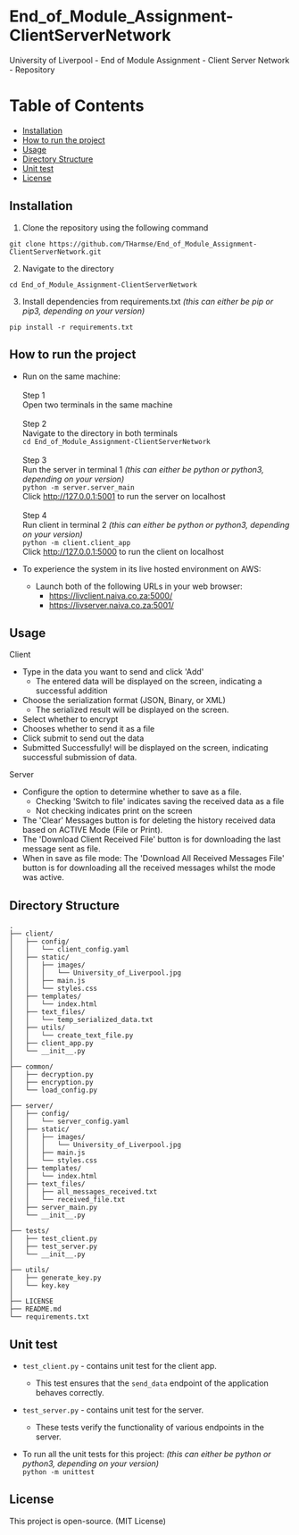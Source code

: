 # End_of_Module_Assignment-ClientServerNetwork
University of Liverpool - End of Module Assignment - Client Server Network - Repository

# Table of Contents
- [Installation](#installation)
- [How to run the project](#how-to-run-the-project)
- [Usage](#usage)
- [Directory Structure](#directory-structure)
- [Unit test](#unit-test)
- [License](#license)


## Installation

1. Clone the repository using the following command  
```
git clone https://github.com/THarmse/End_of_Module_Assignment-ClientServerNetwork.git
```     
2. Navigate to the directory
```
cd End_of_Module_Assignment-ClientServerNetwork  
```  
3. Install dependencies from requirements.txt _(this can either be pip or pip3, depending on your version)_
```
pip install -r requirements.txt
```   
## How to run the project  
* Run on the same machine:  
  <br>
  Step 1  
  Open two terminals in the same machine  
  <br>
  Step 2  
  Navigate to the directory in both terminals  
  `cd End_of_Module_Assignment-ClientServerNetwork `  
  <br>
  Step 3  
  Run the server in terminal 1   _(this can either be python or python3, depending on your version)_  
  `python -m server.server_main`  
  Click http://127.0.0.1:5001 to run the server on localhost  
  <br>
  Step 4  
  Run client in terminal 2   _(this can either be python or python3, depending on your version)_  
  `python -m client.client_app`  
  Click http://127.0.0.1:5000 to run the client on localhost


* To experience the system in its live hosted environment on AWS:
  * Launch both of the following URLs in your web browser:
    * https://livclient.naiva.co.za:5000/  
    * https://livserver.naiva.co.za:5001/

## Usage

Client
* Type in the data you want to send and click 'Add'
    - The entered data will be displayed on the screen, indicating a successful addition
* Choose the serialization format (JSON, Binary, or XML)
    - The serialized result will be displayed on the screen.
* Select whether to encrypt
* Chooses whether to send it as a file
* Click submit to send out the data  
* Submitted Successfully! will be displayed on the screen, indicating successful submission of data.  

Server  
* Configure the option to determine whether to save as a file.
  * Checking 'Switch to file' indicates saving the received data as a file
  * Not checking indicates print on the screen
* The 'Clear' Messages button is for deleting the history received data based on ACTIVE Mode (File or Print).
* The 'Download Client Received File' button is for downloading the last message sent as file. 
* When in save as file mode: The 'Download All Received Messages File' button is for downloading all the received messages whilst the mode was active.

## Directory Structure
    .
    ├── client/
    │   ├── config/
    │   │   └── client_config.yaml
    │   ├── static/
    │   │   ├── images/
    │   │   │   └── University_of_Liverpool.jpg
    │   │   ├── main.js
    │   │   └── styles.css
    │   ├── templates/
    │   │   └── index.html
    │   ├── text_files/
    │   │   └── temp_serialized_data.txt
    │   ├── utils/
    │   │   └── create_text_file.py
    │   ├── client_app.py
    │   └── __init__.py
    │
    ├── common/
    │   ├── decryption.py
    │   ├── encryption.py
    │   └── load_config.py
    │
    ├── server/
    │   ├── config/
    │   │   └── server_config.yaml
    │   ├── static/
    │   │   ├── images/
    │   │   │   └── University_of_Liverpool.jpg
    │   │   ├── main.js
    │   │   └── styles.css
    │   ├── templates/
    │   │   └── index.html
    │   ├── text_files/
    │   │   ├── all_messages_received.txt
    │   │   └── received_file.txt
    │   ├── server_main.py
    │   └── __init__.py
    │
    ├── tests/
    │   ├── test_client.py
    │   ├── test_server.py
    │   └── __init__.py
    │
    ├── utils/
    │   ├── generate_key.py
    │   └── key.key
    │
    ├── LICENSE
    ├── README.md
    └── requirements.txt

## Unit test
- `test_client.py` - contains unit test for the client app.
  - This test ensures that the `send_data` endpoint of the application behaves correctly.
  
- `test_server.py` - contains unit test for the server.
  - These tests verify the functionality of various endpoints in the server.
- To run all the unit tests for this project:   _(this can either be python or python3, depending on your version)_  
  `python -m unittest`
  
## License
This project is open-source. (MIT License)

